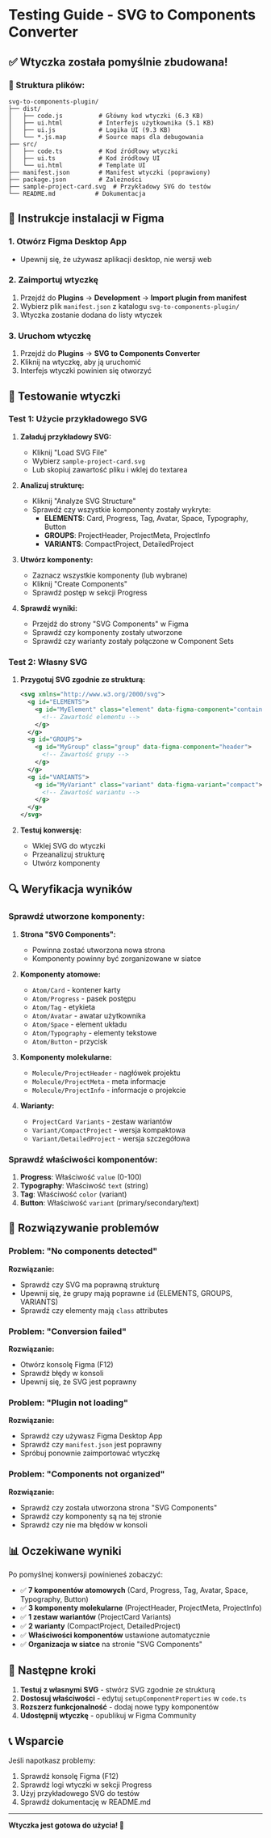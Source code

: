 # Testing Guide - SVG to Components Converter

## ✅ Wtyczka została pomyślnie zbudowana!

### 📁 Struktura plików:
```
svg-to-components-plugin/
├── dist/
│   ├── code.js          # Główny kod wtyczki (6.3 KB)
│   ├── ui.html          # Interfejs użytkownika (5.1 KB)
│   ├── ui.js            # Logika UI (9.3 KB)
│   └── *.js.map         # Source maps dla debugowania
├── src/
│   ├── code.ts          # Kod źródłowy wtyczki
│   ├── ui.ts            # Kod źródłowy UI
│   └── ui.html          # Template UI
├── manifest.json        # Manifest wtyczki (poprawiony)
├── package.json         # Zależności
├── sample-project-card.svg  # Przykładowy SVG do testów
└── README.md           # Dokumentacja
```

## 🚀 Instrukcje instalacji w Figma

### 1. Otwórz Figma Desktop App
- Upewnij się, że używasz aplikacji desktop, nie wersji web

### 2. Zaimportuj wtyczkę
1. Przejdź do **Plugins** → **Development** → **Import plugin from manifest**
2. Wybierz plik `manifest.json` z katalogu `svg-to-components-plugin/`
3. Wtyczka zostanie dodana do listy wtyczek

### 3. Uruchom wtyczkę
1. Przejdź do **Plugins** → **SVG to Components Converter**
2. Kliknij na wtyczkę, aby ją uruchomić
3. Interfejs wtyczki powinien się otworzyć

## 🧪 Testowanie wtyczki

### Test 1: Użycie przykładowego SVG
1. **Załaduj przykładowy SVG:**
   - Kliknij "Load SVG File"
   - Wybierz `sample-project-card.svg`
   - Lub skopiuj zawartość pliku i wklej do textarea

2. **Analizuj strukturę:**
   - Kliknij "Analyze SVG Structure"
   - Sprawdź czy wszystkie komponenty zostały wykryte:
     - **ELEMENTS**: Card, Progress, Tag, Avatar, Space, Typography, Button
     - **GROUPS**: ProjectHeader, ProjectMeta, ProjectInfo
     - **VARIANTS**: CompactProject, DetailedProject

3. **Utwórz komponenty:**
   - Zaznacz wszystkie komponenty (lub wybrane)
   - Kliknij "Create Components"
   - Sprawdź postęp w sekcji Progress

4. **Sprawdź wyniki:**
   - Przejdź do strony "SVG Components" w Figma
   - Sprawdź czy komponenty zostały utworzone
   - Sprawdź czy warianty zostały połączone w Component Sets

### Test 2: Własny SVG
1. **Przygotuj SVG zgodnie ze strukturą:**
   ```xml
   <svg xmlns="http://www.w3.org/2000/svg">
     <g id="ELEMENTS">
       <g id="MyElement" class="element" data-figma-component="container">
         <!-- Zawartość elementu -->
       </g>
     </g>
     <g id="GROUPS">
       <g id="MyGroup" class="group" data-figma-component="header">
         <!-- Zawartość grupy -->
       </g>
     </g>
     <g id="VARIANTS">
       <g id="MyVariant" class="variant" data-figma-variant="compact">
         <!-- Zawartość wariantu -->
       </g>
     </g>
   </svg>
   ```

2. **Testuj konwersję:**
   - Wklej SVG do wtyczki
   - Przeanalizuj strukturę
   - Utwórz komponenty

## 🔍 Weryfikacja wyników

### Sprawdź utworzone komponenty:
1. **Strona "SVG Components":**
   - Powinna zostać utworzona nowa strona
   - Komponenty powinny być zorganizowane w siatce

2. **Komponenty atomowe:**
   - `Atom/Card` - kontener karty
   - `Atom/Progress` - pasek postępu
   - `Atom/Tag` - etykieta
   - `Atom/Avatar` - awatar użytkownika
   - `Atom/Space` - element układu
   - `Atom/Typography` - elementy tekstowe
   - `Atom/Button` - przycisk

3. **Komponenty molekularne:**
   - `Molecule/ProjectHeader` - nagłówek projektu
   - `Molecule/ProjectMeta` - meta informacje
   - `Molecule/ProjectInfo` - informacje o projekcie

4. **Warianty:**
   - `ProjectCard Variants` - zestaw wariantów
   - `Variant/CompactProject` - wersja kompaktowa
   - `Variant/DetailedProject` - wersja szczegółowa

### Sprawdź właściwości komponentów:
1. **Progress**: Właściwość `value` (0-100)
2. **Typography**: Właściwość `text` (string)
3. **Tag**: Właściwość `color` (variant)
4. **Button**: Właściwość `variant` (primary/secondary/text)

## 🐛 Rozwiązywanie problemów

### Problem: "No components detected"
**Rozwiązanie:**
- Sprawdź czy SVG ma poprawną strukturę
- Upewnij się, że grupy mają poprawne `id` (ELEMENTS, GROUPS, VARIANTS)
- Sprawdź czy elementy mają `class` attributes

### Problem: "Conversion failed"
**Rozwiązanie:**
- Otwórz konsolę Figma (F12)
- Sprawdź błędy w konsoli
- Upewnij się, że SVG jest poprawny

### Problem: "Plugin not loading"
**Rozwiązanie:**
- Sprawdź czy używasz Figma Desktop App
- Sprawdź czy `manifest.json` jest poprawny
- Spróbuj ponownie zaimportować wtyczkę

### Problem: "Components not organized"
**Rozwiązanie:**
- Sprawdź czy została utworzona strona "SVG Components"
- Sprawdź czy komponenty są na tej stronie
- Sprawdź czy nie ma błędów w konsoli

## 📊 Oczekiwane wyniki

Po pomyślnej konwersji powinieneś zobaczyć:

- ✅ **7 komponentów atomowych** (Card, Progress, Tag, Avatar, Space, Typography, Button)
- ✅ **3 komponenty molekularne** (ProjectHeader, ProjectMeta, ProjectInfo)
- ✅ **1 zestaw wariantów** (ProjectCard Variants)
- ✅ **2 warianty** (CompactProject, DetailedProject)
- ✅ **Właściwości komponentów** ustawione automatycznie
- ✅ **Organizacja w siatce** na stronie "SVG Components"

## 🎯 Następne kroki

1. **Testuj z własnymi SVG** - stwórz SVG zgodnie ze strukturą
2. **Dostosuj właściwości** - edytuj `setupComponentProperties` w `code.ts`
3. **Rozszerz funkcjonalność** - dodaj nowe typy komponentów
4. **Udostępnij wtyczkę** - opublikuj w Figma Community

## 📞 Wsparcie

Jeśli napotkasz problemy:
1. Sprawdź konsolę Figma (F12)
2. Sprawdź logi wtyczki w sekcji Progress
3. Użyj przykładowego SVG do testów
4. Sprawdź dokumentację w README.md

---

**Wtyczka jest gotowa do użycia! 🎉**
